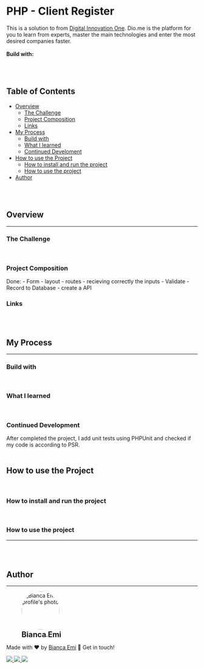 # PHP - Client Register
This is a solution to <b></b> from [Digital Innovation One](https://www.dio.me/en). Dio.me is the platform for you to learn from experts, master the main technologies and enter the most desired companies faster.
<br /><br />
<b>Build with:</b> <br />


<br /><br />
## Table of Contents

- [Overview](#overview)
    - [The Challenge](#the-challenge)
    - [Project Composition](#project-composition)
    - [Links](#links)
- [My Process](#my-process)
    - [Build with](#build-with)
    - [What I learned](#what-i-learned)
    - [Continued Develoment](#continued-development)
- [How to use the Project](#project-guide)
    - [How to install and run the project](#how-to-install)
    - [How to use the project](#how-to-use)
- [Author](#author)

<br /><br />

<h2 id="overview">Overview</h2>

---

<h3 id="the-challenge"><b>The Challenge</b></h3>

<br />

<h3 id="project-composition"><b>Project Composition</b></h3>
Done:
- Form
- layout
- routes
- recieving correctly the inputs
- Validate
- Record to Database
- create a API

<br />

<h3 id="links"><b>Links</b></h3>

<br /><br />

<h2 id="my-process">My Process</h2>

---

<h3 id="build-with"><b>Build with</b></h3>

<br />

<h3 id="what-i-learned"><b>What I learned</b></h3>

<br />

<h3 id="continued-development"><b>Continued Development</b></h3>
After completed the project, I add unit tests using PHPUnit and checked if my code is according to PSR.
<br /><br />

<h2 id="project-guide">How to use the Project</h2>

<br />
<h3 id="how-to-install"><b>How to install and run the project</b></h3>


<br />
<h3 id="how-to-use"><b>How to use the project</b></h3>



---

<br /><br />

## Author
---
<div sytle="display: inline-block;">
    <figure>
        <a href="https://github.com/bemibrando" target="_blank">
            <img style="border-radius: 50%;" src="https://avatars.githubusercontent.com/u/102377919?v=4" width="100px" alt="Bianca Emi profile's photo"> <br />
            <sub style="text-align: center; font-size: 1.4em;"><b>Bianca Emi</b></sub>
        </a>
    </figure>
    <p>Made with ♥ by <a href="https://github.com/bemibrando" target="_blank">Bianca Emi</a> 👋 Get in touch!</p>
    <div align="start">
        <a href="https://www.linkedin.com/in/bianca-emi/" target="_blank">
            <img src="https://img.shields.io/badge/LinkedIn-0077B5?style=for-the-badge&logo=linkedin&logoColor=white">
        </a>   
        <a href="https://twitter.com/bemibrando" target="_blank">
            <img src="https://img.shields.io/badge/Twitter-1DA1F2?style=for-the-badge&logo=twitter&logoColor=white">
        </a>   
        <a href="mailto: bemi.brando@outlook.com">
            <img src="https://img.shields.io/badge/bemi.brando@outlook.com-0078D4?style=for-the-badge&logo=microsoft-outlook&logoColor=white">
        </a><br/>
    </div>
</div>